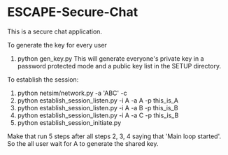 # ESCAPE-Secure-Chat
This is a secure chat application.

To generate the key for every user 
1. python gen_key.py 
This will generate everyone's private key in a password protected mode and a public key list in the SETUP directory.

To establish the session:

1. python netsim/network.py -a 'ABC' -c
2. python establish_session_listen.py -i A -a A -p this_is_A
3. python establish_session_listen.py -i A -a B -p this_is_B
4. python establish_session_listen.py -i A -a C -p this_is_B
5. python establish_session_initiate.py

Make that run 5 steps after all steps 2, 3, 4 saying that 'Main loop started'. So the all user wait for A to generate the shared key.



